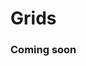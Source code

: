<properties title="Grids" pageTitle="Grids" description="" authors="mattshel" />

<tags
    ms.service="portalfx"
    ms.workload="portalfx"
    ms.tgt_pltfrm="portalfx"
    ms.devlang="portalfx"
    ms.topic="get-started-article"
    ms.date="09/21/2015" 
    ms.author="mattshel"/> 



<a name="grids"></a>
# Grids #

<a name="grids-coming-soon"></a>
### Coming soon ###